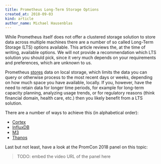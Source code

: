 ```yaml
---
title: Prometheus Long-Term Storage Options
created_at: 2018-09-03
kind: article
author_name: Michael Hausenblas
---
```


While Prometheus itself does not offer a clustered storage solution to store data across multiple machines there are a number of so called Long-Term Storage (LTS) options available. This article reviews the, at the time of writing, available options. We will not provide a recommendation which LTS solution you should pick, since it very much depends on your requirements and preferences, which are unknown to us.

Prometheus [stores](https://prometheus.io/docs/prometheus/latest/storage/) data on local storage, which limits the data you can query or otherwise process to the most recent days or weeks, depending on how much space you have available, locally. If you, however, have the need to retain data for longer time periods, for example for long-term capacity planning, analyzing usage trends, or for regulatory reasons (think financial domain, health care, etc.) then you likely benefit from a LTS solution.

There are a number of ways to achieve this (in alphabetical order):

* [Cortex](https://github.com/weaveworks/cortex)
* [InfluxDB](https://docs.influxdata.com/influxdb/v1.6/supported_protocols/prometheus)
* [M3](http://m3db.github.io/m3/integrations/prometheus/)
* [Thanos](https://github.com/improbable-eng/thanos)

Last but not least, have a look at the PromCon 2018 panel on this topic:

> TODO: embed the video URL of the panel here
